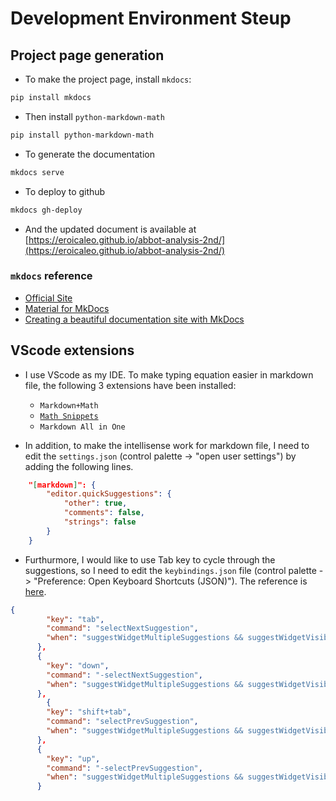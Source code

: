 # Development Environment Steup

## Project page generation

* To make the project page, install `mkdocs`:

```sh
pip install mkdocs
```

* Then install `python-markdown-math`

```sh
pip install python-markdown-math
```

* To generate the documentation

```sh
mkdocs serve
```

* To deploy to github

```sh
mkdocs gh-deploy
```

* And the updated document is available at [https://eroicaleo.github.io/abbot-analysis-2nd/](https://eroicaleo.github.io/abbot-analysis-2nd/)

### `mkdocs` reference

* [Official Site](https://www.mkdocs.org)
* [Material for MkDocs](https://squidfunk.github.io/mkdocs-material/)
* [Creating a beautiful documentation site with MkDocs](https://www.blimped.nl/creating-a-beautiful-documentation-site-with-mkdocs/)

## VScode extensions

* I use VScode as my IDE. To make typing equation easier in markdown file, the following 3 extensions have been installed:
    * `Markdown+Math`
    * [`Math Snippets`](https://github.com/thomanq/math-snippets/blob/master/snippets/snippets.json)
    * `Markdown All in One`

* In addition, to make the intellisense work for markdown file, I need to edit the `settings.json`
  (control palette -> "open user settings") by adding the following lines.

```json
    "[markdown]": {
        "editor.quickSuggestions": {
            "other": true,
            "comments": false,
            "strings": false
        }
    }
```

* Furthurmore, I would like to use Tab key to cycle through the suggestions, so I need to edit the `keybindings.json` file (control palette -> "Preference: Open Keyboard Shortcuts (JSON)"). The reference is [here](https://stackoverflow.com/questions/48097507/visual-studio-code-use-tab-instead-of-arrow-keys-to-select-intellisense-sugge).

```json
{
        "key": "tab",
        "command": "selectNextSuggestion",
        "when": "suggestWidgetMultipleSuggestions && suggestWidgetVisible && textInputFocus"
      },
      {
        "key": "down",
        "command": "-selectNextSuggestion",
        "when": "suggestWidgetMultipleSuggestions && suggestWidgetVisible && textInputFocus"
      },
        {
        "key": "shift+tab",
        "command": "selectPrevSuggestion",
        "when": "suggestWidgetMultipleSuggestions && suggestWidgetVisible && textInputFocus"
      },
      {
        "key": "up",
        "command": "-selectPrevSuggestion",
        "when": "suggestWidgetMultipleSuggestions && suggestWidgetVisible && textInputFocus"
      }
```
